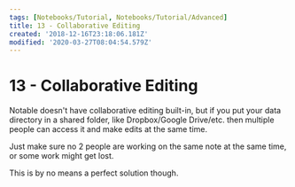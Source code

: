 ```yaml
---
tags: [Notebooks/Tutorial, Notebooks/Tutorial/Advanced]
title: 13 - Collaborative Editing
created: '2018-12-16T23:18:06.181Z'
modified: '2020-03-27T08:04:54.579Z'
---
```


# 13 - Collaborative Editing

Notable doesn't have collaborative editing built-in, but if you put your data directory in a shared folder, like Dropbox/Google Drive/etc. then multiple people can access it and make edits at the same time.

Just make sure no 2 people are working on the same note at the same time, or some work might get lost.

This is by no means a perfect solution though.
